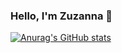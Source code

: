 ### Hello, I'm Zuzanna 👋

[![Anurag's GitHub stats](https://github-readme-stats.vercel.app/api?username=zuznnjus&hide=stars&count_private=true&show_icons=true&theme=dracula&include_all_commits=true)](https://github.com/anuraghazra/github-readme-stats)


<!--
**zuznnjus/zuznnjus** is a ✨ _special_ ✨ repository because its `README.md` (this file) appears on your GitHub profile.

Here are some ideas to get you started:

- 🔭 I’m currently working on ...
- 🌱 I’m currently learning ...
- 👯 I’m looking to collaborate on ...
- 🤔 I’m looking for help with ...
- 💬 Ask me about ...
- 📫 How to reach me: ...
- 😄 Pronouns: ...
- ⚡ Fun fact: ...
-->
